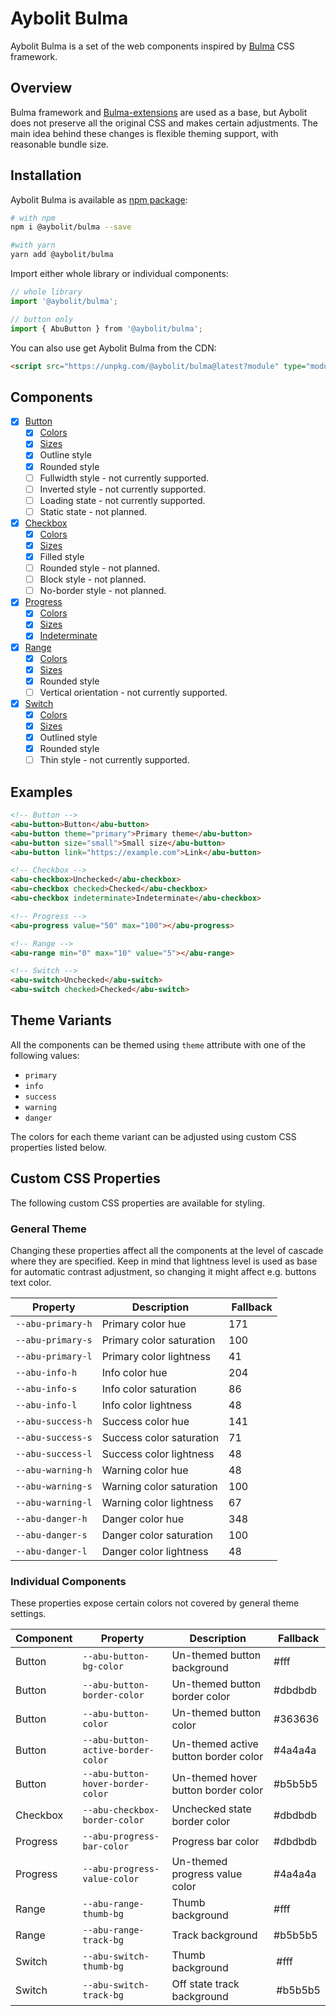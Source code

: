 # Aybolit Bulma

Aybolit Bulma is a set of the web components inspired by [Bulma](https://bulma.io) CSS framework.

## Overview

Bulma framework and [Bulma-extensions](https://wikiki.github.io) are used as a base, but Aybolit does not preserve all the original CSS and makes certain adjustments. The main idea behind these changes is flexible theming support, with reasonable bundle size.

## Installation

Aybolit Bulma is available as [npm package](https://www.npmjs.com/package/@aybolit/bulma):

```sh
# with npm
npm i @aybolit/bulma --save

#with yarn
yarn add @aybolit/bulma
```

Import either whole library or individual components:

```js
// whole library
import '@aybolit/bulma';

// button only
import { AbuButton } from '@aybolit/bulma';
```

You can also use get Aybolit Bulma from the CDN:

```html
<script src="https://unpkg.com/@aybolit/bulma@latest?module" type="module"></script>
```

## Components

- [x] [Button](https://bulma.io/documentation/elements/button/)
  - [x] [Colors](https://bulma.io/documentation/elements/button/#colors)
  - [x] [Sizes](https://bulma.io/documentation/elements/button/#sizes)
  - [x] Outline style
  - [x] Rounded style
  - [ ] Fullwidth style - not currently supported.
  - [ ] Inverted style - not currently supported.
  - [ ] Loading state - not currently supported.
  - [ ] Static state - not planned.
- [x] [Checkbox](https://wikiki.github.io/form/checkradio/)
  - [x] [Colors](https://wikiki.github.io/form/checkradio/#colors)
  - [x] [Sizes](https://wikiki.github.io/form/checkradio/#sizes)
  - [x] Filled style
  - [ ] Rounded style - not planned.
  - [ ] Block style - not planned.
  - [ ] No-border style - not planned.
- [x] [Progress](https://bulma.io/documentation/elements/progress/)
  - [x] [Colors](https://bulma.io/documentation/elements/progress/#colors)
  - [x] [Sizes](https://bulma.io/documentation/elements/progress/#sizes)
  - [x] [Indeterminate](https://bulma.io/documentation/elements/progress/#indeterminate)
- [x] [Range](https://wikiki.github.io/form/slider/)
  - [x] [Colors](https://wikiki.github.io/form/slider/#colors)
  - [x] [Sizes](https://wikiki.github.io/form/slider/#sizes)
  - [x] Rounded style
  - [ ] Vertical orientation - not currently supported.
- [x] [Switch](https://wikiki.github.io/form/switch/)
  - [x] [Colors](https://wikiki.github.io/form/switch/#colors)
  - [x] [Sizes](https://wikiki.github.io/form/switch/#sizes)
  - [x] Outlined style
  - [x] Rounded style
  - [ ] Thin style - not currently supported.

## Examples

```html
<!-- Button -->
<abu-button>Button</abu-button>
<abu-button theme="primary">Primary theme</abu-button>
<abu-button size="small">Small size</abu-button>
<abu-button link="https://example.com">Link</abu-button>

<!-- Checkbox -->
<abu-checkbox>Unchecked</abu-checkbox>
<abu-checkbox checked>Checked</abu-checkbox>
<abu-checkbox indeterminate>Indeterminate</abu-checkbox>

<!-- Progress -->
<abu-progress value="50" max="100"></abu-progress>

<!-- Range -->
<abu-range min="0" max="10" value="5"></abu-range>

<!-- Switch -->
<abu-switch>Unchecked</abu-switch>
<abu-switch checked>Checked</abu-switch>
```

## Theme Variants

All the components can be themed using `theme` attribute with one of the following values:

- `primary`
- `info`
- `success`
- `warning`
- `danger`

The colors for each theme variant can be adjusted using custom CSS properties listed below.

## Custom CSS Properties

The following custom CSS properties are available for styling.

### General Theme

Changing these properties affect all the components at the level of cascade where they are specified. Keep in mind that lightness level is used as base for automatic contrast adjustment, so changing it might affect e.g. buttons text color.

| Property | Description | Fallback |
|----------|-------------|----------|
| `--abu-primary-h` | Primary color hue | 171 |
| `--abu-primary-s` | Primary color saturation | 100 |
| `--abu-primary-l` | Primary color lightness | 41 |
| `--abu-info-h` | Info color hue | 204 |
| `--abu-info-s` | Info color saturation | 86 |
| `--abu-info-l` | Info color lightness | 48 |
| `--abu-success-h` | Success color hue | 141 |
| `--abu-success-s` | Success color saturation | 71 |
| `--abu-success-l` | Success color lightness | 48 |
| `--abu-warning-h` | Warning color hue | 48 |
| `--abu-warning-s` | Warning color saturation | 100 |
| `--abu-warning-l` | Warning color lightness | 67 |
| `--abu-danger-h` | Danger color hue | 348 |
| `--abu-danger-s` | Danger color saturation | 100 |
| `--abu-danger-l` | Danger color lightness | 48 |

### Individual Components

These properties expose certain colors not covered by general theme settings.

| Component | Property | Description | Fallback |
|-----------|----------|-------------|----------|
| Button    | `--abu-button-bg-color` | Un-themed button background | #fff |
| Button    | `--abu-button-border-color` | Un-themed button border color | #dbdbdb |
| Button    | `--abu-button-color` | Un-themed button color | #363636 |
| Button    | `--abu-button-active-border-color` | Un-themed active button border color | #4a4a4a |
| Button    | `--abu-button-hover-border-color` | Un-themed hover button border color | #b5b5b5 |
| Checkbox  | `--abu-checkbox-border-color` | Unchecked state border color | #dbdbdb |
| Progress  | `--abu-progress-bar-color` | Progress bar color | #dbdbdb |
| Progress  | `--abu-progress-value-color` | Un-themed progress value color | #4a4a4a |
| Range     | `--abu-range-thumb-bg` | Thumb background | #fff |
| Range     | `--abu-range-track-bg` | Track background | #b5b5b5 |
| Switch    | `--abu-switch-thumb-bg` | Thumb background | #fff |
| Switch    | `--abu-switch-track-bg` | Off state track background | #b5b5b5 |
